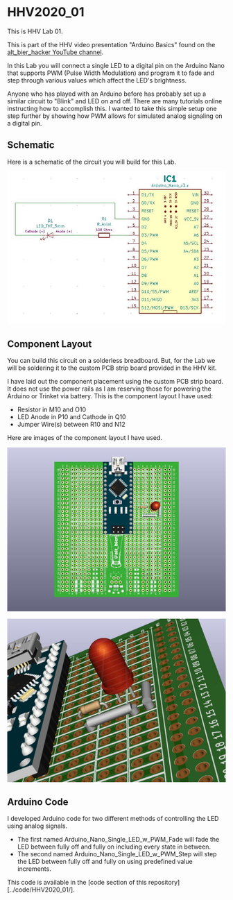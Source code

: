 # HHV2020_01

This is HHV Lab 01.

This is part of the HHV video presentation "Arduino Basics" found on the [alt_bier_hacker YouTube channel](https://www.youtube.com/channel/UC986BzRchhp4fKb9zLjqvUA/).

In this Lab you will connect a single LED to a digital pin on the Arduino Nano that supports PWM (Pulse Width Modulation) and program it to fade and step through various values which affect the LED's brightness.

Anyone who has played with an Arduino before has probably set up a similar circuit to "Blink" and LED on and off.
There are many tutorials online instructing how to accomplish this.
I wanted to take this simple setup one step further by showing how PWM allows for simulated analog signaling on a digital pin.

## Schematic

Here is a schematic of the circuit you will build for this Lab.

[![HHV2020_01_Schematic](HHV2020_01_Schematic.JPG)](HHV2020_01_Schematic.pdf)

## Component Layout

You can build this circuit on a solderless breadboard.
But, for the Lab we will be soldering it to the custom PCB strip board provided in the HHV kit.

I have laid out the component placement using the custom PCB strip board.
It does not use the power rails as I am reserving those for powering the Arduino or Trinket via battery.
This is the component layout I have used:

* Resistor in M10 and O10
* LED Anode in P10 and Cathode in Q10
* Jumper Wire(s) between R10 and N12

Here are images of the component layout I have used.

![HHV2020_01_3D01.jpg](HHV2020_01_3D01.jpg)

![HHV2020_01_3D02.jpg](HHV2020_01_3D02.jpg)

## Arduino Code

I developed Arduino code for two different methods of controlling the LED using analog signals.

* The first named Arduino_Nano_Single_LED_w_PWM_Fade will fade the LED between fully off and fully on including every state in between.
* The second named Arduino_Nano_Single_LED_w_PWM_Step will step the LED between fully off and fully on using predefined value increments.

This code is available in the [code section of this repository][../code/HHV2020_01/].
